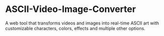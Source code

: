# ASCII-Video-Image-Converter
A web tool that transforms videos and images into real-time ASCII art with customizable characters, colors, effects and multiple other options.
